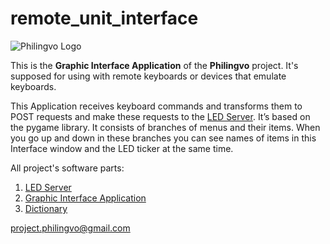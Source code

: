# remote_unit_interface

![Philingvo Logo](https://user-images.githubusercontent.com/108828980/177623942-55bcc0ba-873f-4761-aa8c-172a0022ab26.png)

This is the **Graphic Interface Application** of the **Philingvo** project. It's supposed for using with remote keyboards or devices that emulate keyboards. 

This Application receives keyboard commands and transforms them to POST requests and make these requests to the [LED Server](https://github.com/philingvo/led_server).
It’s based on the pygame library. It consists of branches of menus and their items. When you go up and down in these branches you can see names of items in this Interface window and the LED ticker at the same time.

All project's software parts:
1. [LED Server](https://github.com/philingvo/led_server)
2. [Graphic Interface Application](https://github.com/philingvo/remote_unit_interface)
3. [Dictionary](https://github.com/philingvo/dictionary)

project.philingvo@gmail.com
